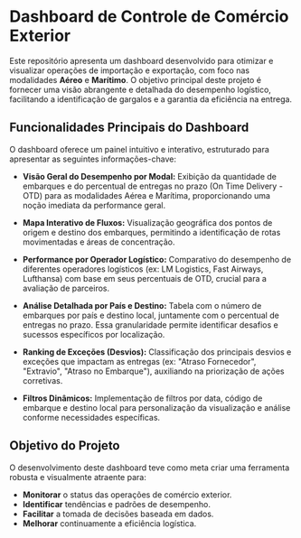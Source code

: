 # Dashboard de Controle de Comércio Exterior

Este repositório apresenta um dashboard desenvolvido para otimizar e visualizar operações de importação e exportação, com foco nas modalidades **Aéreo** e **Marítimo**. O objetivo principal deste projeto é fornecer uma visão abrangente e detalhada do desempenho logístico, facilitando a identificação de gargalos e a garantia da eficiência na entrega.

## Funcionalidades Principais do Dashboard

O dashboard oferece um painel intuitivo e interativo, estruturado para apresentar as seguintes informações-chave:

* **Visão Geral do Desempenho por Modal:** Exibição da quantidade de embarques e do percentual de entregas no prazo (On Time Delivery - OTD) para as modalidades Aérea e Marítima, proporcionando uma noção imediata da performance geral.

* **Mapa Interativo de Fluxos:** Visualização geográfica dos pontos de origem e destino dos embarques, permitindo a identificação de rotas movimentadas e áreas de concentração.

* **Performance por Operador Logístico:** Comparativo do desempenho de diferentes operadores logísticos (ex: LM Logistics, Fast Airways, Lufthansa) com base em seus percentuais de OTD, crucial para a avaliação de parceiros.

* **Análise Detalhada por País e Destino:** Tabela com o número de embarques por país e destino local, juntamente com o percentual de entregas no prazo. Essa granularidade permite identificar desafios e sucessos específicos por localização.

* **Ranking de Exceções (Desvios):** Classificação dos principais desvios e exceções que impactam as entregas (ex: "Atraso Fornecedor", "Extravio", "Atraso no Embarque"), auxiliando na priorização de ações corretivas.

* **Filtros Dinâmicos:** Implementação de filtros por data, código de embarque e destino local para personalização da visualização e análise conforme necessidades específicas.

## Objetivo do Projeto

O desenvolvimento deste dashboard teve como meta criar uma ferramenta robusta e visualmente atraente para:

* **Monitorar** o status das operações de comércio exterior.
* **Identificar** tendências e padrões de desempenho.
* **Facilitar** a tomada de decisões baseada em dados.
* **Melhorar** continuamente a eficiência logística.
